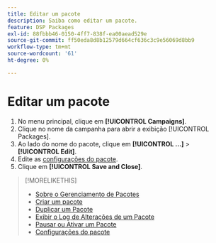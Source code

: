```yaml
---
title: Editar um pacote
description: Saiba como editar um pacote.
feature: DSP Packages
exl-id: 88fbbb46-0150-4ff7-838f-ea00aead529e
source-git-commit: ff50eda8d8b12579d664cf636c3c9e56069d8bb9
workflow-type: tm+mt
source-wordcount: '61'
ht-degree: 0%

---
```


# Editar um pacote

1. No menu principal, clique em **[!UICONTROL Campaigns]**.
1. Clique no nome da campanha para abrir a exibição [!UICONTROL Packages].
1. Ao lado do nome do pacote, clique em **[!UICONTROL ...]** > **[!UICONTROL Edit]**.
1. Edite as [configurações do pacote](package-settings.md).
1. Clique em **[!UICONTROL Save and Close]**.

>[!MORELIKETHIS]
>
>* [Sobre o Gerenciamento de Pacotes](package-about.md)
>* [Criar um pacote](package-create.md)
>* [Duplicar um Pacote](package-duplicate.md)
>* [Exibir o Log de Alterações de um Pacote](package-change-log.md)
>* [Pausar ou Ativar um Pacote](package-pause-activate.md)
>* [Configurações do pacote](package-settings.md)
